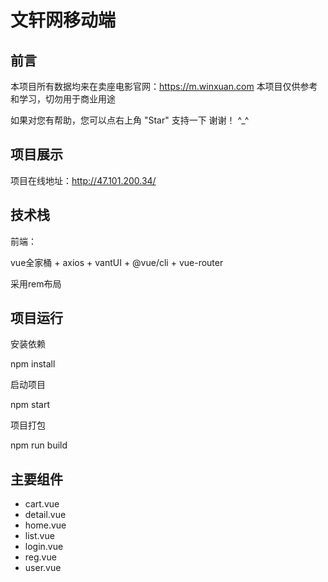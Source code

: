 # 文轩网移动端

## 前言

本项目所有数据均来在卖座电影官网：https://m.winxuan.com
本项目仅供参考和学习，切勿用于商业用途

如果对您有帮助，您可以点右上角 "Star" 支持一下 谢谢！ ^_^ 


## 项目展示

项目在线地址：http://47.101.200.34/


## 技术栈

前端：

vue全家桶  + axios + vantUI + @vue/cli + vue-router

采用rem布局

## 项目运行

安装依赖

npm install

启动项目

npm start

项目打包

npm run build



## 主要组件

- cart.vue
- detail.vue
- home.vue
- list.vue
- login.vue
- reg.vue
- user.vue


